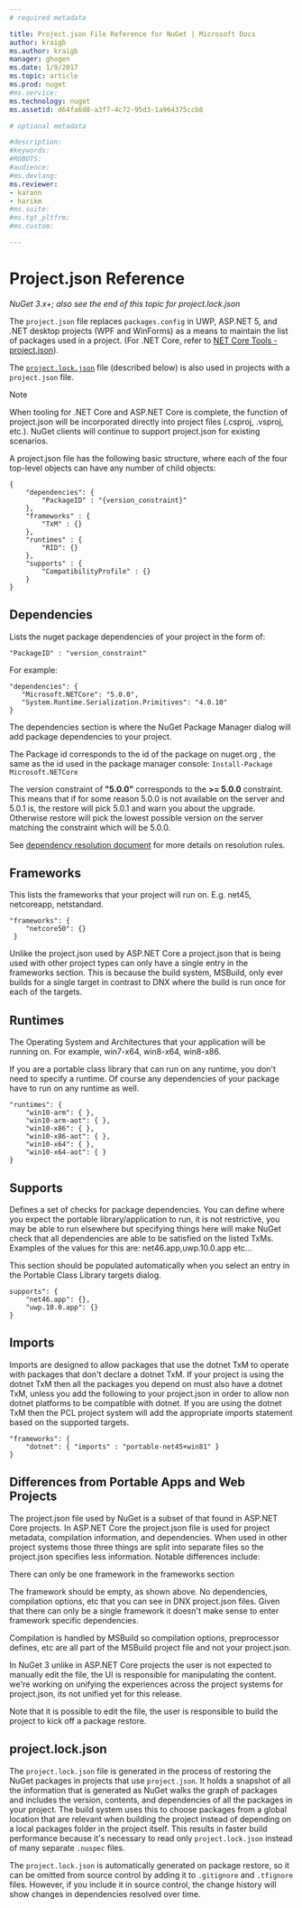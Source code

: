 ```yaml
---
# required metadata

title: Project.json File Reference for NuGet | Microsoft Docs
author: kraigb
ms.author: kraigb
manager: ghogen
ms.date: 1/9/2017
ms.topic: article
ms.prod: nuget
#ms.service:
ms.technology: nuget
ms.assetid: d64fa6d8-a3f7-4c72-95d3-1a964375ccb8

# optional metadata

#description:
#keywords:
#ROBOTS:
#audience:
#ms.devlang:
ms.reviewer:
- karann
- harikm
#ms.suite:
#ms.tgt_pltfrm:
#ms.custom:

---
```


# Project.json Reference

*NuGet 3.x+; also see the end of this topic for project.lock.json*

The `project.json` file replaces `packages.config` in UWP, ASP.NET 5, and .NET desktop projects (WPF and WinForms) as a means to maintain the list of packages used in a project. (For .NET Core, refer to [NET Core Tools - project.json](https://docs.microsoft.com/dotnet/articles/core/tools/project-json)).

The [`project.lock.json`](#projectlockjson) file (described below) is also used in projects with a `project.json` file.

> [!Note]
> When tooling for .NET Core and ASP.NET Core is complete, the function of project.json will be incorporated directly into project files (.csproj, .vsproj, etc.). NuGet clients will continue to support project.json for existing scenarios.

A project.json file has the following basic structure, where each of the four top-level objects can have any number of child objects:

    {
        "dependencies": {
            "PackageID" : "{version_constraint}"
        },
        "frameworks" : {
            "TxM" : {}
        },
        "runtimes" : {
            "RID": {}
        },
        "supports" : {
            "CompatibilityProfile" : {}
        }  
    }
 
## Dependencies

Lists the nuget package dependencies of your project in the form of:

    "PackageID" : "version_constraint"
  
For example:

    "dependencies": {   
       "Microsoft.NETCore": "5.0.0",
       "System.Runtime.Serialization.Primitives": "4.0.10"   
    }

The dependencies section is where the NuGet Package Manager dialog will add package dependencies to your project.

The Package id corresponds to the id of the package on nuget.org , the same as the id used in the package manager console: `Install-Package Microsoft.NETCore`

The version constraint of **"5.0.0"** corresponds to the **>= 5.0.0** constraint. This means that if for some reason 5.0.0 is not available on the server and 5.0.1 is, the restore will pick 5.0.1 and warn you about the upgrade. Otherwise restore will pick the lowest possible version on the server matching the constraint which will be 5.0.0.

See [dependency resolution document](../consume-packages/dependency-resolution.md) for more details on resolution rules.

## Frameworks

This lists the frameworks that your project will run on. E.g. net45, netcoreapp, netstandard.

    "frameworks": {
        "netcore50": {}
     }

Unlike the project.json used by ASP.NET Core a project.json that is being used with other project types can only have a single entry in the frameworks section. This is because the build system, MSBuild, only ever builds for a single target in contrast to DNX where the build is run once for each of the targets.

## Runtimes

The Operating System and Architectures that your application will be running on. For example, win7-x64, win8-x64, win8-x86.

If you are a portable class library that can run on any runtime, you don't need to specify a runtime. Of course any dependencies of your package have to run on any runtime as well.

    "runtimes": {
        "win10-arm": { },
        "win10-arm-aot": { },
        "win10-x86": { },
        "win10-x86-aot": { },
        "win10-x64": { },
        "win10-x64-aot": { }
    }


## Supports

Defines a set of checks for package dependencies. You can define where you expect the portable library/application to run, it is not restrictive, you may be able to run elsewhere but specifying things here will make NuGet check that all dependencies are able to be satisfied on the listed TxMs. Examples of the values for this are: net46.app,uwp.10.0.app etc...

This section should be populated automatically when you select an entry in the Portable Class Library targets dialog.

    supports": {
        "net46.app": {},
        "uwp.10.0.app": {}
    }

## Imports

Imports are designed to allow packages that use the dotnet TxM to operate with packages that don't declare a dotnet TxM. If your project is using the dotnet TxM then all the packages you depend on must also have a dotnet TxM, unless you add the following to your project.json in order to allow non dotnet platforms to be compatible with dotnet. If you are using the dotnet TxM then the PCL project system will add the appropriate imports statement based on the supported targets.

    "frameworks": {
        "dotnet": { "imports" : "portable-net45+win81" }
    }



## Differences from Portable Apps and Web Projects

The project.json file used by NuGet is a subset of that found in ASP.NET Core projects. In ASP.NET Core the project.json file is used for project metadata, compilation information, and dependencies. When used in other project systems those three things are split into separate files so the project.json specifies less information. Notable differences include:

There can only be one framework in the frameworks section

The framework should be empty, as shown above. No dependencies, compilation options, etc that you can see in DNX project.json files. Given that there can only be a single framework it doesn't make sense to enter framework specific dependencies.

Compilation is handled by MSBuild so compilation options, preprocessor defines, etc are all part of the MSBuild project file and not your project.json.

In NuGet 3 unlike in ASP.NET Core projects the user is not expected to manually edit the file, the UI is responsible for manipulating the content. we're working on unifying the experiences across the project systems for project.json, its not unified yet for this release.

Note that it is possible to edit the file, the user is responsible to build the project to kick off a package restore.


## project.lock.json

The `project.lock.json` file is generated in the process of restoring the NuGet packages in projects that use `project.json`. It holds a snapshot of all the information that is generated as NuGet walks the graph of packages and includes the version, contents, and dependencies of all the packages in your project. The build system uses this to choose packages from a global location that are relevant when building the project instead of depending on a local packages folder in the project itself. This results in faster build performance because it's necessary to read only `project.lock.json` instead of many separate `.nuspec` files.

The `project.lock.json` is automatically generated on package restore, so it can be omitted from source control by adding it to `.gitignore` and `.tfignore` files. However, if you include it in source control, the change history will show changes in dependencies resolved over time.

